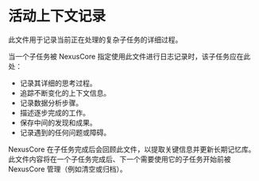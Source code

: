 # 活动上下文记录

此文件用于记录当前正在处理的复杂子任务的详细过程。

当一个子任务被 NexusCore 指定使用此文件进行日志记录时，该子任务应在此处：
- 记录其详细的思考过程。
- 追踪不断变化的上下文信息。
- 记录数据分析步骤。
- 描述逐步完成的工作。
- 保存中间的发现和成果。
- 记录遇到的任何问题或障碍。

NexusCore 在子任务完成后会回顾此文件，以提取关键信息并更新长期记忆库。
此文件内容将在一个子任务完成后、下一个需要使用它的子任务开始前被 NexusCore 管理（例如清空或归档）。